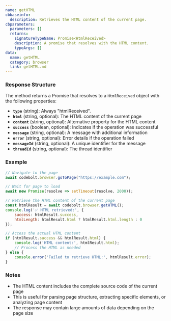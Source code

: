 ```yaml
---
name: getHTML
cbbaseinfo:
  description: Retrieves the HTML content of the current page.
cbparameters:
  parameters: []
  returns:
    signatureTypeName: Promise<HtmlReceived>
    description: A promise that resolves with the HTML content.
    typeArgs: []
data:
  name: getHTML
  category: browser
  link: getHTML.md
---
```

<CBBaseInfo/> 
<CBParameters/>

### Response Structure

The method returns a Promise that resolves to a `HtmlReceived` object with the following properties:

- **`type`** (string): Always "htmlReceived".
- **`html`** (string, optional): The HTML content of the current page
- **`content`** (string, optional): Alternative property for the HTML content
- **`success`** (boolean, optional): Indicates if the operation was successful
- **`message`** (string, optional): A message with additional information
- **`error`** (string, optional): Error details if the operation failed
- **`messageId`** (string, optional): A unique identifier for the message
- **`threadId`** (string, optional): The thread identifier

### Example

```js
// Navigate to the page
await codebolt.browser.goToPage("https://example.com");

// Wait for page to load
await new Promise(resolve => setTimeout(resolve, 2000));

// Retrieve the HTML content of the current page
const htmlResult = await codebolt.browser.getHTML();
console.log('✅ HTML retrieved:', {
    success: htmlResult.success,
    htmlLength: htmlResult.html ? htmlResult.html.length : 0
});

// Access the actual HTML content
if (htmlResult.success && htmlResult.html) {
    console.log('HTML content:', htmlResult.html);
    // Process the HTML as needed
} else {
    console.error('Failed to retrieve HTML:', htmlResult.error);
}
```

### Notes

- The HTML content includes the complete source code of the current page
- This is useful for parsing page structure, extracting specific elements, or analyzing page content
- The response may contain large amounts of data depending on the page size
